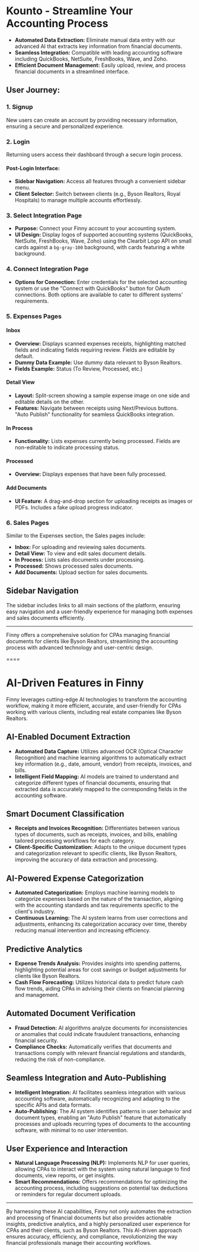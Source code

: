 # Kounto - Streamline Your Accounting Process

- **Automated Data Extraction:** Eliminate manual data entry with our advanced AI that extracts key information from financial documents.
- **Seamless Integration:** Compatible with leading accounting software including QuickBooks, NetSuite, FreshBooks, Wave, and Zoho.
- **Efficient Document Management:** Easily upload, review, and process financial documents in a streamlined interface.

## User Journey:

### 1. Signup

New users can create an account by providing necessary information, ensuring a secure and personalized experience.

### 2. Login

Returning users access their dashboard through a secure login process.

#### Post-Login Interface:

- **Sidebar Navigation:** Access all features through a convenient sidebar menu.
- **Client Selector:** Switch between clients (e.g., Byson Realtors, Royal Hospitals) to manage multiple accounts effortlessly.

### 3. Select Integration Page

- **Purpose:** Connect your Finny account to your accounting system.
- **UI Design:** Display logos of supported accounting systems (QuickBooks, NetSuite, FreshBooks, Wave, Zoho) using the Clearbit Logo API on small cards against a `bg-gray-100` background, with cards featuring a white background.

### 4. Connect Integration Page

- **Options for Connection:** Enter credentials for the selected accounting system or use the "Connect with QuickBooks" button for OAuth connections. Both options are available to cater to different systems' requirements.

### 5. Expenses Pages

#### Inbox

- **Overview:** Displays scanned expenses receipts, highlighting matched fields and indicating fields requiring review. Fields are editable by default.
- **Dummy Data Example:** Use dummy data relevant to Byson Realtors.
- **Fields Example:** Status (To Review, Processed, etc.)

#### Detail View

- **Layout:** Split-screen showing a sample expense image on one side and editable details on the other.
- **Features:** Navigate between receipts using Next/Previous buttons. "Auto Publish" functionality for seamless QuickBooks integration.

#### In Process

- **Functionality:** Lists expenses currently being processed. Fields are non-editable to indicate processing status.

#### Processed

- **Overview:** Displays expenses that have been fully processed.

#### Add Documents

- **UI Feature:** A drag-and-drop section for uploading receipts as images or PDFs. Includes a fake upload progress indicator.

### 6. Sales Pages

Similar to the Expenses section, the Sales pages include:

- **Inbox:** For uploading and reviewing sales documents.
- **Detail View:** To view and edit sales document details.
- **In Process:** Lists sales documents under processing.
- **Processed:** Shows processed sales documents.
- **Add Documents:** Upload section for sales documents.

## Sidebar Navigation

The sidebar includes links to all main sections of the platform, ensuring easy navigation and a user-friendly experience for managing both expenses and sales documents efficiently.

---

Finny offers a comprehensive solution for CPAs managing financial documents for clients like Byson Realtors, streamlining the accounting process with advanced technology and user-centric design.

====

# AI-Driven Features in Finny

Finny leverages cutting-edge AI technologies to transform the accounting workflow, making it more efficient, accurate, and user-friendly for CPAs working with various clients, including real estate companies like Byson Realtors.

## AI-Enabled Document Extraction

- **Automated Data Capture:** Utilizes advanced OCR (Optical Character Recognition) and machine learning algorithms to automatically extract key information (e.g., date, amount, vendor) from receipts, invoices, and bills.
- **Intelligent Field Mapping:** AI models are trained to understand and categorize different types of financial documents, ensuring that extracted data is accurately mapped to the corresponding fields in the accounting software.

## Smart Document Classification

- **Receipts and Invoices Recognition:** Differentiates between various types of documents, such as receipts, invoices, and bills, enabling tailored processing workflows for each category.
- **Client-Specific Customization:** Adapts to the unique document types and categorization relevant to specific clients, like Byson Realtors, improving the accuracy of data extraction and processing.

## AI-Powered Expense Categorization

- **Automated Categorization:** Employs machine learning models to categorize expenses based on the nature of the transaction, aligning with the accounting standards and tax requirements specific to the client's industry.
- **Continuous Learning:** The AI system learns from user corrections and adjustments, enhancing its categorization accuracy over time, thereby reducing manual intervention and increasing efficiency.

## Predictive Analytics

- **Expense Trends Analysis:** Provides insights into spending patterns, highlighting potential areas for cost savings or budget adjustments for clients like Byson Realtors.
- **Cash Flow Forecasting:** Utilizes historical data to predict future cash flow trends, aiding CPAs in advising their clients on financial planning and management.

## Automated Document Verification

- **Fraud Detection:** AI algorithms analyze documents for inconsistencies or anomalies that could indicate fraudulent transactions, enhancing financial security.
- **Compliance Checks:** Automatically verifies that documents and transactions comply with relevant financial regulations and standards, reducing the risk of non-compliance.

## Seamless Integration and Auto-Publishing

- **Intelligent Integration:** AI facilitates seamless integration with various accounting software, automatically recognizing and adapting to the specific APIs and data formats.
- **Auto-Publishing:** The AI system identifies patterns in user behavior and document types, enabling an "Auto Publish" feature that automatically processes and uploads recurring types of documents to the accounting software, with minimal to no user intervention.

## User Experience and Interaction

- **Natural Language Processing (NLP):** Implements NLP for user queries, allowing CPAs to interact with the system using natural language to find documents, view reports, or get insights.
- **Smart Recommendations:** Offers recommendations for optimizing the accounting process, including suggestions on potential tax deductions or reminders for regular document uploads.

---

By harnessing these AI capabilities, Finny not only automates the extraction and processing of financial documents but also provides actionable insights, predictive analytics, and a highly personalized user experience for CPAs and their clients, such as Byson Realtors. This AI-driven approach ensures accuracy, efficiency, and compliance, revolutionizing the way financial professionals manage their accounting workflows.
